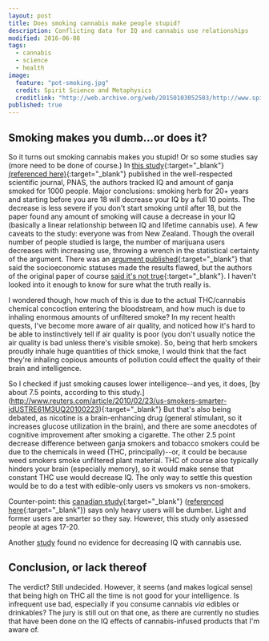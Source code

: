 ```yaml
---
layout: post
title: Does smoking cannabis make people stupid?
description: Conflicting data for IQ and cannabis use relationships
modified: 2016-06-08
tags: 
  - cannabis
  - science
  - health
image: 
  feature: "pot-smoking.jpg"
  credit: Spirit Science and Metaphysics
  creditlink: "http://web.archive.org/web/20150103052503/http://www.spiritscienceandmetaphysics.com/study-finds-marijuana-increases-your-iq"
published: true
---
```


## Smoking makes you dumb...or does it?

So it turns out smoking cannabis makes you stupid!  Or so some studies say (more need to be done of course.)  In [this study](http://www.pnas.org/content/109/40/E2657){:target="_blank"} [(referenced here)](http://www.nature.com/news/drop-in-iq-linked-to-heavy-teenage-cannabis-use-1.11278){:target="_blank"} published in the well-respected scientific journal, PNAS, the authors tracked IQ and 
amount of ganja smoked for 1000 people.  Major conclusions: smoking herb for 20+ years and starting before you are 18 will decrease your IQ by a full 10 points.
The decrease is less severe if you don't start smoking until after 18, but the paper found any amount of smoking will cause a decrease in your IQ (basically a linear relationship between IQ and lifetime cannabis use).  A few caveats to the study: everyone was from New Zealand.  Though the overall number of people studied is large, the number of marijuana users decreases with increasing use, throwing a wrench in the statistical certainty of the argument.  There was an [argument published](http://www.pnas.org/content/110/11/4251.abstract){:target="_blank"} that said the socioeconomic statuses made the results flawed, but the authors of the original paper of course [said it's not true](http://www.ncbi.nlm.nih.gov/pmc/articles/PMC3600438/){:target="_blank"}.  I haven't looked into it enough to know for sure what the truth really is.

I wondered though, how much of this is due to the actual THC/cannabis chemical concoction entering the bloodstream, and how much is due to inhaling enormous amounts of unfiltered 
smoke? In my recent health quests, I've become more aware of air quality, and noticed how it's hard to be able to instinctively tell if air quality is poor (you don't usually notice the air quality is bad unless there's visible smoke).  So, being that herb smokers proudly inhale huge quantities of thick smoke, I would think that the fact they're inhaling copious amounts of pollution could effect the quality of their brain and intelligence.

So I checked if just smoking causes lower intelligence--and yes, it does, [by about 7.5 points, according to this study.]  (http://www.reuters.com/article/2010/02/23/us-smokers-smarter-idUSTRE61M3UQ20100223){:target="_blank"}  But that's also being debated, as nicotine is a brain-enhancing drug (general stimulant, so it increases glucose utilization in the brain), and there are some anecdotes of cognitive improvement after smoking a cigarette.
The other 2.5 point decrease difference between ganja smokers and tobacco smokers could be due to the chemicals in weed (THC, principally)--or, it could be because weed smokers smoke unfiltered plant material.  THC of course also typically hinders your brain (especially memory), so it would make sense that constant THC use would decrease IQ.  The only way to settle this question would be to do a test with edible-only users vs smokers vs non-smokers.

Counter-point: this [canadian study](http://www.cmaj.ca/content/166/7/887.full.pdf+html){:target="_blank"} ([referenced here](http://web.archive.org/web/20150103052503/http://www.spiritscienceandmetaphysics.com/study-finds-marijuana-increases-your-iq){:target="_blank"}) says only heavy users will be dumber.  Light and former users are smarter so they say.  However, this study only assessed people at ages 17-20.

Another [study](http://www.sciencemag.org/news/2016/01/twins-study-finds-no-evidence-marijuana-lowers-iq-teens) found no evidence for decreasing IQ with cannabis use.

## Conclusion, or lack thereof

The verdict?  Still undecided.  However, it seems (and makes logical sense) that being high on THC all the time is not good for your intelligence.  Is infrequent use bad, especially if you consume cannabis *via* edibles or drinkables?  The jury is still out on that one, as there are currently no studies that have been done on the IQ effects of cannabis-infused products that I'm aware of.
